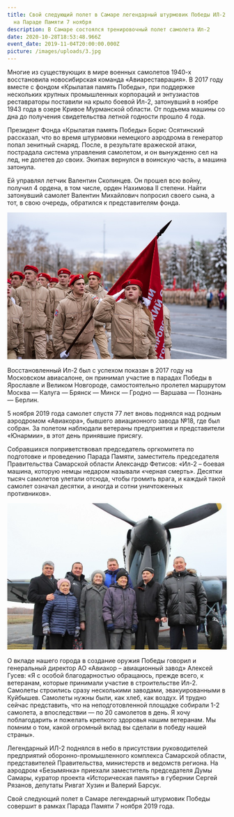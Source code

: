 ```yaml
---
title: Свой следующий полет в Самаре легендарный штурмовик Победы ИЛ-2 совершит
  на Параде Памяти 7 ноября
description: В Самаре состоялся тренировочный полет самолета Ил-2
date: 2020-10-28T18:53:48.966Z
event_date: 2019-11-04T20:00:00.000Z
picture: /images/uploads/3.jpg
---
```

Многие из существующих в мире военных самолетов 1940-х восстановила новосибирская команда «Авиареставрация». В 2017 году вместе с фондом «Крылатая память Победы», при поддержке нескольких крупных промышленных корпораций и энтузиастов реставраторы поставили на крыло боевой Ил-2, затонувший в ноябре 1943 года в озере Кривое Мурманской области. От подъема машины со дна до получения свидетельства летной годности прошло 4 года.

Президент Фонда «Крылатая память Победы» Борис Осятинский рассказал, что во время штурмовки немецкого аэродрома в генератор попал зенитный снаряд. После, в результате вражеской атаки, пострадала система управления самолетом, и он вынужденно сел на лед, не долетев до своих. Экипаж вернулся в воинскую часть, а машина затонула.

Ей управлял летчик Валентин Скопинцев. Он прошел всю войну, получил 4 ордена, в том числе, орден Нахимова II степени. Найти затонувший самолет Валентин Михайлович попросил своего сына, а тот, в свою очередь, обратился к представителям фонда.

![](/images/uploads/1.jpg)

Восстановленный Ил-2 был с успехом показан в 2017 году на Московском авиасалоне, он принимал участие в парадах Победы в Ярославле и Великом Новгороде, самостоятельно пролетел маршрутом Москва — Калуга — Брянск — Минск — Гродно — Варшава — Познань — Берлин.

5 ноября 2019 года самолет спустя 77 лет вновь поднялся над родным аэродромом «Авиакора», бывшего авиационного завода №18, где был собран. За полетом наблюдали ветераны предприятия и представители «Юнармии», в этот день принявшие присягу. 

Собравшихся поприветствовал председатель оргкомитета по подготовке и проведению Парада Памяти, заместитель председателя Правительства Самарской области Александр Фетисов: «Ил-2 – боевая машина, которую немцы недаром называли «черная смерть». Десятки тысяч самолетов улетали отсюда, чтобы громить врага, и каждый такой самолет означал десятки, а иногда и сотни уничтоженных противников».

![](/images/uploads/2.jpg)

О вкладе нашего города в создание оружия Победы говорил и генеральный директор АО «Авиакор – авиационный завод» Алексей Гусев: «Я с особой благодарностью обращаюсь, прежде всего, к ветеранам, которые принимали участие в строительстве Ил-2. Самолеты строились сразу несколькими заводами, эвакуированными в Куйбышев. Самолеты нужны были, как хлеб, как воздух. И трудно сейчас представить, что на неподготовленной площадке собирали 1-2 самолета, а впоследствии — по 20 самолетов в день. Я хочу поблагодарить и пожелать крепкого здоровья нашим ветеранам. Мы помним о том, какой огромный вклад вы сделали в победу нашей страны».

Легендарный ИЛ-2 поднялся в небо в присутствии руководителей предприятий оборонно-промышленного комплекса Самарской области, представителей Правительства, министерств и ведомств региона. На аэродром «Безымянка» приехали заместитель председателя Думы Самары, куратор проекта «Историческая память» в губернии Сергей Рязанов, депутаты Ривгат Хузин и Валерий Барсук.

Свой следующий полет в Самаре легендарный штурмовик Победы совершит в рамках Парада Памяти 7 ноября 2019 года.